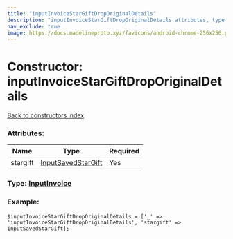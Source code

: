 ```yaml
---
title: "inputInvoiceStarGiftDropOriginalDetails"
description: "inputInvoiceStarGiftDropOriginalDetails attributes, type and example"
nav_exclude: true
image: https://docs.madelineproto.xyz/favicons/android-chrome-256x256.png
---
```

# Constructor: inputInvoiceStarGiftDropOriginalDetails  
[Back to constructors index](/API_docs/constructors/index.html)



### Attributes:

| Name     |    Type       | Required |
|----------|---------------|----------|
|stargift|[InputSavedStarGift](/API_docs/types/InputSavedStarGift.html) | Yes|



### Type: [InputInvoice](/API_docs/types/InputInvoice.html)


### Example:

```
$inputInvoiceStarGiftDropOriginalDetails = ['_' => 'inputInvoiceStarGiftDropOriginalDetails', 'stargift' => InputSavedStarGift];
```  
